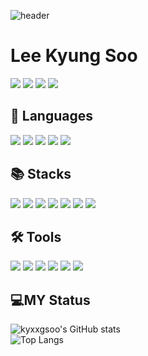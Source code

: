 ![header](https://capsule-render.vercel.app/api?type=waving&color=timeAuto&height=300&section=header&text=kyxxgsoo)

<h1>Lee Kyung Soo</h1>
<p align="leading">
  <a href="https://www.instagram.com/kyxxgsoo/" target="_blank"><img src="https://img.shields.io/badge/kyxxgsoo-E4405F?style=flat-square&logo=Instagram&logoColor=FFFFFF"/></a>
  <a href="https://kyxxgsoo.tistory.com/" target="_blank"><img src="https://img.shields.io/badge/Tistory-000000?style=flat-square&logo=Tistory&logoColor=FFFFFF"/></a>
  <img src="https://img.shields.io/badge/jmtkd9196@gmail.com-EA4335?style=flat-square&logo=Gmail&logoColor=FFFFFF"/>
  <img src="https://img.shields.io/badge/이경수%232211-5865F2?style=flat-square&logo=Discord&logoColor=FFFFFF"/>
  <br>
</p>

<h2>📖 Languages</h2>
<p align="leading">
  <img src="https://img.shields.io/badge/Swift-F05138?style=flat-square&logo=Swift&logoColor=white"/>
  <img src="https://img.shields.io/badge/C++-00599C?style=flat-square&logo=C%2B%2B&logoColor=FFFFFF"/>
  <img src="https://img.shields.io/badge/C-A8B9CC?style=flat-square&logo=C&logoColor=FFFFFF"/>
  <img src="https://img.shields.io/badge/Python-3776AB?style=flat-square&logo=Python&logoColor=FFFFFF"/>
  <img src="https://img.shields.io/badge/Java-007396?style=flat-square&logo=Java&logoColor=white"/></a>
  <br>
</p>

<h2>📚 Stacks</h2>
<p align="leading">
  <img src="https://img.shields.io/badge/SwiftUI-F05138?style=flat-square&logo=Swift&logoColor=FFFFFF"/>
  <img src="https://img.shields.io/badge/UIkit-2396F3?style=flat-square&logo=UIkit&logoColor=FFFFFF"/>
  <img src="https://img.shields.io/badge/Spring-6DB33F?style=flat-square&logo=Spring&logoColor=FFFFFF"/>
  <img src="https://img.shields.io/badge/Spring Boot-6DB33F?style=flat-square&logo=Spring Boot&logoColor=FFFFFF"/>
  <img src="https://img.shields.io/badge/Linux-FCC624?style=flat-square&logo=Linux&logoColor=FFFFFF"/>
  <img src="https://img.shields.io/badge/MySQL-4479A1?style=flat-square&logo=MySQL&logoColor=FFFFFF"/>
  <img src="https://img.shields.io/badge/PostgreSQL-4169E1?style=flat-square&logo=PostgreSQL&logoColor=FFFFFF"/>
  <br>
</p>

<h2>🛠️ Tools</h2>
<p align="leading">
  <img src="https://img.shields.io/badge/Xcode-147EFB?style=flat-square&logo=Xcode&logoColor=FFFFFF"/>
  <img src="https://img.shields.io/badge/Git-F05032?style=flat-square&logo=Git&logoColor=FFFFFF"/>
  <img src="https://img.shields.io/badge/Visual Studio-5C2D91?style=flat-square&logo=Visual Studio&logoColor=FFFFFF"/>
  <img src="https://img.shields.io/badge/Visual Studio Code-007ACC?style=flat-square&logo=Visual Studio Code&logoColor=FFFFFF"/>
  <img src="https://img.shields.io/badge/IntelliJ IDEA-000000?style=flat-square&logo=IntelliJ IDEA&logoColor=FFFFFF"/>
  <img src="https://img.shields.io/badge/PyCharm-000000?style=flat-square&logo=PyCharm&logoColor=FFFFFF"/>
  <br>
</p>

<h2>💻MY Status</h2>

![kyxxgsoo's GitHub stats](https://github-readme-stats.vercel.app/api?username=kyxxgsoo&show_icons=true&theme=dark)
<br>
![Top Langs](https://github-readme-stats.vercel.app/api/top-langs/?username=kyxxgsoo&layout=compact&theme=dark)

<!--
**kyxxgsoo/kyxxgsoo** is a ✨ _special_ ✨ repository because its `README.md` (this file) appears on your GitHub profile.

Here are some ideas to get you started:

- 🔭 I’m currently working on ...
- 🌱 I’m currently learning ...
- 👯 I’m looking to collaborate on ...
- 🤔 I’m looking for help with ...
- 💬 Ask me about ...
- 📫 How to reach me: ...
- 😄 Pronouns: ...
- ⚡ Fun fact: ...
-->
